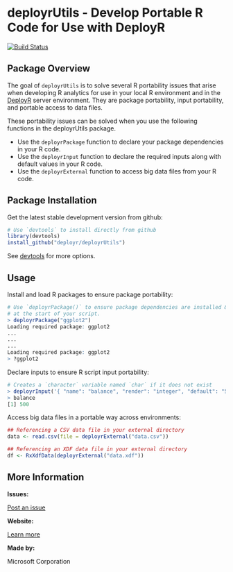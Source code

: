 # deployrUtils - Develop Portable R Code for Use with DeployR

[![Build Status](http://nicrdepstaging.cloudapp.net:8080/buildStatus/icon?job=deployrUtils)](http://nicrdepstaging.cloudapp.net:8080/job/deployrUtils/)

## Package Overview

The goal of `deployrUtils` is to solve several R portability issues that arise when developing R analytics for use in your local R environment and in the [DeployR](http://go.microsoft.com/fwlink/?LinkId=692163) server environment. They are package portability, input portability, and portable access to data files.

These portability issues can be solved when you use the following functions in the deployrUtils package.

+ Use the `deployrPackage` function to declare your package dependencies in your R code.
+ Use the `deployrInput` function to declare the required inputs along with default values in your R code.
+ Use the `deployrExternal` function to access big data files from your R code.

## Package Installation

<!--
Get the stable version from CRAN:
```R
install.packages("deployrUtils")
library("deployrUtils")
```
-->

Get the latest stable development version from github:
```R
# Use `devtools` to install directly from github
library(devtools)
install_github("deployr/deployrUtils")
```

See [devtools](https://github.com/hadley/devtools) for more options.

## Usage

Install and load R packages to ensure package portability:

```R
# Use `deployrPackage()` to ensure package dependencies are installed & loaded 
# at the start of your script.
> deployrPackage("ggplot2")
Loading required package: ggplot2
...
...
...
Loading required package: ggplot2
> ?ggplot2
```

Declare inputs to ensure R script input portability:

```R
# Creates a `character` variable named `char` if it does not exist
> deployrInput('{ "name": "balance", "render": "integer", "default": "500" } ')
> balance
[1] 500
```

Access big data files in a portable way across environments:

```R
## Referencing a CSV data file in your external directory
data <- read.csv(file = deployrExternal("data.csv")) 

## Referencing an XDF data file in your external directory
df <- RxXdfData(deployrExternal("data.xdf"))
```

## More Information

**Issues:**

[Post an issue](https://github.com/deployr/deployrUtils/issues)

**Website:**

[Learn more](http://go.microsoft.com/fwlink/?LinkId=708337)

**Made by:**

Microsoft Corporation